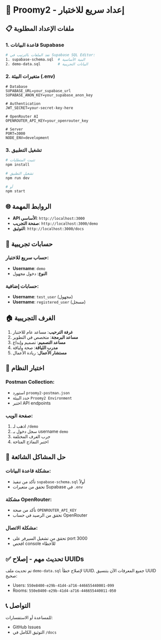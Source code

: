 # 🚀 Proomy2 - إعداد سريع للاختبار

## 📋 ملفات الإعداد المطلوبة

### 1. قاعدة البيانات Supabase

```bash
# نفذ الملفات بالترتيب في Supabase SQL Editor:
1. supabase-schema.sql  # البنية الأساسية
2. demo-data.sql        # البيانات التجريبية
```

### 2. متغيرات البيئة (.env)

```env
# Database
SUPABASE_URL=your_supabase_url
SUPABASE_ANON_KEY=your_supabase_anon_key

# Authentication
JWT_SECRET=your-secret-key-here

# OpenRouter AI
OPENROUTER_API_KEY=your_openrouter_key

# Server
PORT=3000
NODE_ENV=development
```

### 3. تشغيل التطبيق

```bash
# تثبيت المتطلبات
npm install

# تشغيل التطبيق
npm run dev

# أو
npm start
```

## 🌐 الروابط المهمة

- **API الأساسي**: `http://localhost:3000`
- **صفحة التجريب**: `http://localhost:3000/demo`
- **التوثيق**: `http://localhost:3000/docs`

## 🔐 حسابات تجريبية

### حساب سريع للاختبار:
- **Username**: `demo`
- **النوع**: دخول مجهول

### حسابات إضافية:
- **Username**: `test_user` (مجهول)
- **Username**: `registered_user` (مسجل)

## 🏠 الغرف التجريبية

1. **غرفة الترحيب**: مساعد عام للاختبار
2. **مساعد البرمجة**: متخصص في التطوير
3. **مساعد التصميم**: تصميم وإبداع
4. **مدرب اللياقة**: صحة ولياقة
5. **مستشار الأعمال**: ريادة الأعمال

## 🧪 اختبار النظام

### Postman Collection:
- استورد `proomy2-postman.json`
- حدد البيئة `Proomy2 Environment`
- اختبر API endpoints

### صفحة الويب:
1. اذهب لـ `/demo`
2. سجل دخول بـ username `demo`
3. جرب الغرف المختلفة
4. اختبر النماذج المتاحة

## 🔧 حل المشاكل الشائعة

### مشكلة قاعدة البيانات:
- تأكد من تنفيذ `supabase-schema.sql` أولاً
- تحقق من متغيرات Supabase في `.env`

### مشكلة OpenRouter:
- تأكد من صحة `OPENROUTER_API_KEY`
- تحقق من الرصيد في حساب OpenRouter

### مشكلة الاتصال:
- تحقق من تشغيل السيرفر على port 3000
- افحص console للأخطاء

## ✅ تحديث مهم - إصلاح UUIDs

تم تحديث ملف `demo-data.sql` لإصلاح خطأ UUID. جميع المعرفات الآن بتنسيق UUID صحيح:
- Users: `550e8400-e29b-41d4-a716-446655440001-099`  
- Rooms: `550e8400-e29b-41d4-a716-446655440011-050`

## 📞 التواصل

للمساعدة أو الاستفسارات:
- GitHub Issues
- التوثيق الكامل في `/docs`